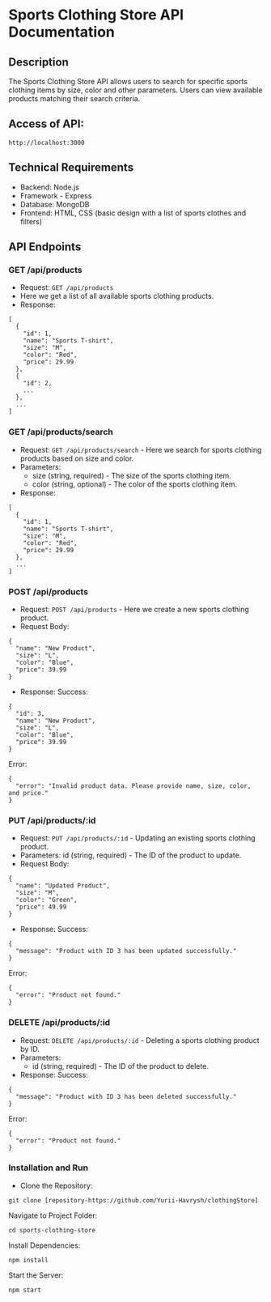 # Sports Clothing Store API Documentation
## Description
The Sports Clothing Store API allows users to search for specific sports clothing items by size, color and other parameters. Users can view available products matching their search criteria.

## Access of API: 
```
http://localhost:3000
```

## Technical Requirements
- Backend: Node.js 
- Framework - Express
- Database: MongoDB
- Frontend: HTML, CSS (basic design with a list of sports clothes and filters)
## API Endpoints
### GET /api/products
- Request: `GET /api/products` 
- Here we get a list of all available sports clothing products.
- Response:
```
[
  {
    "id": 1,
    "name": "Sports T-shirt",
    "size": "M",
    "color": "Red",
    "price": 29.99
  },
  {
    "id": 2,
    ...
  },
  ...
]
```
### GET /api/products/search
- Request: `GET /api/products/search` - Here we search for sports clothing products based on size and color.
- Parameters:
  - size (string, required) - The size of the sports clothing item.
  - color (string, optional) - The color of the sports clothing item.
- Response:
```
[
  {
    "id": 1,
    "name": "Sports T-shirt",
    "size": "M",
    "color": "Red",
    "price": 29.99
  },
  ...
]
```
### POST /api/products
- Request: `POST /api/products` - Here we create a new sports clothing product.
- Request Body:
```
{
  "name": "New Product",
  "size": "L",
  "color": "Blue",
  "price": 39.99
}
```
- Response:
Success:
```
{
  "id": 3,
  "name": "New Product",
  "size": "L",
  "color": "Blue",
  "price": 39.99
}
```
Error:
```
{
  "error": "Invalid product data. Please provide name, size, color, and price."
}
```
### PUT /api/products/:id
- Request: `PUT /api/products/:id` - Updating an existing sports clothing product.
- Parameters:
id (string, required) - The ID of the product to update.
- Request Body:
```
{
  "name": "Updated Product",
  "size": "M",
  "color": "Green",
  "price": 49.99
}
```
- Response:
Success:
```
{
  "message": "Product with ID 3 has been updated successfully."
}
```
Error:
```
{
  "error": "Product not found."
}
```
### DELETE /api/products/:id
- Request: `DELETE /api/products/:id` - Deleting a sports clothing product by ID.
- Parameters:
  - id (string, required) - The ID of the product to delete.
- Response:
Success:
```
{
  "message": "Product with ID 3 has been deleted successfully."
}
```
Error:
```
{
  "error": "Product not found."
}
```
### Installation and Run
- Clone the Repository:
```
git clone [repository-https://github.com/Yurii-Havrysh/clothingStore]
```
Navigate to Project Folder:
```
cd sports-clothing-store
```
Install Dependencies:
```
npm install
```
Start the Server:
```
npm start
```
